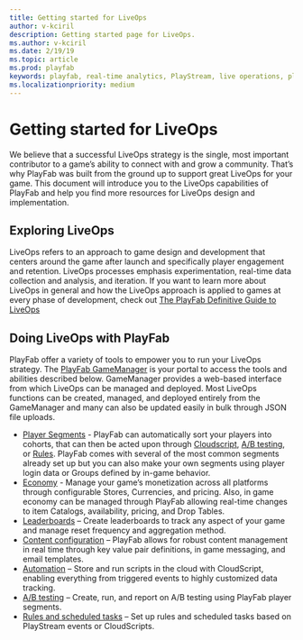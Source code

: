 ```yaml
---
title: Getting started for LiveOps
author: v-kciril
description: Getting started page for LiveOps.
ms.author: v-kciril
ms.date: 2/19/19
ms.topic: article
ms.prod: playfab
keywords: playfab, real-time analytics, PlayStream, live operations, player behaviors, event archiving, data export, player data, webhooks, analytic reporting, reports
ms.localizationpriority: medium
---
```


# Getting started for LiveOps

We believe that a successful LiveOps strategy is the single, most important contributor to a game’s ability to connect with and grow a community. That’s why PlayFab was built from the ground up to support great LiveOps for your game. This document will introduce you to the LiveOps capabilities of PlayFab and help you find more resources for LiveOps design and implementation.


## Exploring LiveOps

LiveOps refers to an approach to game design and development that centers around the game after launch and specifically player engagement and retention. LiveOps processes emphasis experimentation, real-time data collection and analysis, and iteration. If you want to learn more about LiveOps in general and how the LiveOps approach is applied to games at every phase of development, check out [The PlayFab Definitive Guide to LiveOps](liveops-handbook.md)

## Doing LiveOps with PlayFab

PlayFab offer a variety of tools to empower you to run your LiveOps strategy. The [PlayFab GameManager](playfab-docs\features\config\gamemanager\quickstart.md) is your portal to access the tools and abilities described below. GameManager provides a web-based interface from which LiveOps can be managed and deployed. Most LiveOps functions can be created, managed, and deployed entirely from the GameManager and many can also be updated easily in bulk through JSON file uploads.

- [Player Segments](playfab-docs\features\data\playerdata\player-segments.md) - PlayFab can automatically sort your players into cohorts, that can then be acted upon through [Cloudscript](playfab-docs\features\automation\cloudscript\quickstart.md), [A/B testing](playfab-docs\features\analytics\ab-testing\quickstart.md), or [Rules](playfab-docs\features\automation\actions-rules\quickstart.md). PlayFab comes with several of the most common segments already set up but you can also make your own segments using player login data or Groups defined by in-game behavior.
- [Economy](playfab-docs\features\commerce\economy\quickstart.md) - Manage your game’s monetization across all platforms through configurable Stores, Currencies, and pricing. Also, in game economy can be managed through PlayFab allowing real-time changes to item Catalogs, availability, pricing, and Drop Tables.
- [Leaderboards](playfab-docs\features\social\tournaments-leaderboards\quickstart.md) – Create leaderboards to track any aspect of your game and manage reset frequency and aggregation method.
- [Content configuration](playfab-docs\features\config\titledata\quickstart.md) – PlayFab allows for robust content management in real time through key value pair definitions, in game messaging, and email templates.
- [Automation](playfab-docs\features\automation\cloudscript\quickstart.md) – Store and run scripts in the cloud with CloudScript, enabling everything from triggered events to highly customized data tracking.
- [A/B testing](playfab-docs\features\analytics\ab-testing\quickstart.md) – Create, run, and report on A/B testing using PlayFab player segments.
- [Rules and scheduled tasks](playfab-docs\features\automation\actions-rules\quickstart.md) – Set up rules and scheduled tasks based on PlayStream events or CloudScripts.

